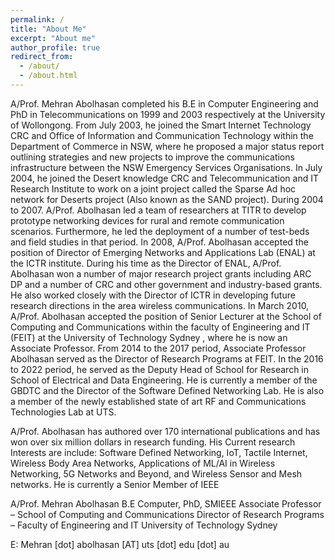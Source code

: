 ```yaml
---
permalink: /
title: "About Me"
excerpt: "About me"
author_profile: true
redirect_from: 
  - /about/
  - /about.html
---
```


A/Prof. Mehran Abolhasan completed his B.E in Computer Engineering and PhD in Telecommunications on 1999 and 2003 respectively at the University of Wollongong. From July 2003, he joined the Smart Internet Technology CRC and Office of Information and Communication Technology within the Department of Commerce in NSW, where he proposed a major status report outlining strategies and new projects to improve the communications infrastructure between the NSW Emergency Services Organisations. In July 2004, he joined the Desert knowledge CRC and Telecommunication and IT Research Institute to work on a joint project called the Sparse Ad hoc network for Deserts project (Also known as the SAND project). During 2004 to 2007. A/Prof. Abolhasan led a team of researchers at TITR to develop prototype networking devices for rural and remote communication scenarios. Furthermore, he led the deployment of a number of test-beds and field studies in that period. In 2008, A/Prof. Abolhasan accepted the position of Director of Emerging Networks and Applications Lab (ENAL) at the ICTR institute. During his time as the Director of ENAL, A/Prof. Abolhasan won a number of major research project grants including ARC DP  and a number of CRC and other government and industry-based grants. He also worked closely with the Director of ICTR in developing future research directions in the area wireless communications. In March 2010, A/Prof. Abolhasan accepted the position of Senior Lecturer at the School of Computing and Communications within the faculty of Engineering and IT (FEIT) at the University of Technology Sydney , where he is now an Associate Professor. From 2014 to the 2017 period, Associate Professor Abolhasan served as the Director of Research Programs at FEIT.  In the 2016 to 2022 period, he served as the Deputy Head of School for Research in School of Electrical and Data Engineering. He is currently a member of the GBDTC and the Director of the Software Defined Networking Lab. He is also a member of the newly established state of art RF and Communications Technologies Lab at UTS.

A/Prof. Abolhasan has authored over 170 international publications and has won over six million dollars in research funding. His Current research Interests are include: Software Defined Networking, IoT, Tactile Internet, Wireless Body Area Networks, Applications of ML/AI in Wireless Networking, 5G Networks and Beyond, and Wireless Sensor and Mesh networks. He is currently a Senior Member of IEEE


A/Prof. Mehran Abolhasan
B.E Computer, PhD, SMIEEE
Associate Professor – School of Computing and Communications
Director of Research Programs – Faculty of Engineering and IT
University of Technology Sydney


E: Mehran [dot] abolhasan [AT] uts [dot] edu [dot] au
